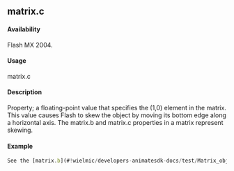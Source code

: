 ## matrix.c

#### Availability

Flash MX 2004.

#### Usage

matrix.c

#### Description

Property; a floating-point value that specifies the (1,0) element in the matrix. This value causes Flash to skew the object by moving its bottom edge along a horizontal axis.
The matrix.b and matrix.c properties in a matrix represent skewing.

#### Example

```javascript
See the [matrix.b](#!wielmic/developers-animatesdk-docs/test/Matrix_object/matrix1.md) example.

```